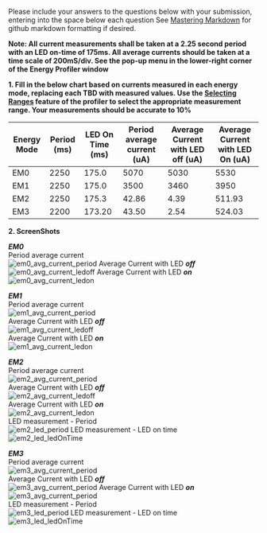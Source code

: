 Please include your answers to the questions below with your submission, entering into the space below each question
See [Mastering Markdown](https://guides.github.com/features/mastering-markdown/) for github markdown formatting if desired.

**Note: All current measurements shall be taken at a 2.25 second period with an LED on-time of 175ms. All average currents should be taken at a time scale of 200mS/div. See the pop-up menu in the lower-right corner of the Energy Profiler window**

**1. Fill in the below chart based on currents measured in each energy mode, replacing each TBD with measured values.  Use the [Selecting Ranges](https://www.silabs.com/documents/public/user-guides/ug343-multinode-energy-profiler.pdf) feature of the profiler to select the appropriate measurement range.  Your measurements should be accurate to 10%**

Energy Mode | Period (ms) | LED On Time (ms) |Period average current (uA) | Average Current with LED off (uA) | Average Current with LED On (uA)
------------| ------------|------------------|----------------------------|-----------------------------------|---------------------------------
EM0         |    2250      |       175.0        |          5070               |           5030                     |         5530
EM1         |    2250      |       175.0        |          3500               |           3460                     |         3950
EM2         |    2250      |       175.3        |          42.86               |           4.39                     |         511.93
EM3         |    2200      |       173.20        |          43.50               |           2.54                     |         524.03



**2. ScreenShots**  

***EM0***  
Period average current    
![em0_avg_current_period](screenshots/A2/em0_avg_current_period.jpg) 
Average Current with LED ***off***  
![em0_avg_current_ledoff](screenshots/A2/em0_avg_current_ledoff.jpg) 
Average Current with LED ***on***  
![em0_avg_current_ledon](screenshots/A2/em0_avg_current_ledon.jpg)  

***EM1***  
Period average current    
![em1_avg_current_period](screenshots/A2/em1_avg_current_period.jpg)  
Average Current with LED ***off***  
![em1_avg_current_ledoff](screenshots/A2/em1_avg_current_ledoff.jpg)  
Average Current with LED ***on***  
![em1_avg_current_ledon](screenshots/A2/em1_avg_current_ledon.jpg)  

***EM2***  
Period average current  
![em2_avg_current_period](screenshots/A2/em2_avg_current_period.jpg)  
Average Current with LED ***off***  
![em2_avg_current_ledoff](screenshots/A2/em2_avg_current_ledoff.jpg)  
Average Current with LED ***on***  
![em2_avg_current_ledon](screenshots/A2/em2_avg_current_ledon.jpg)   
LED measurement - Period   
![em2_led_period](screenshots/A2/em2_led_period.jpg)
LED measurement - LED on time   
![em2_led_ledOnTime](screenshots/A2/em2_ledon_Time.jpg)

***EM3***  
Period average current    
![em3_avg_current_period](screenshots/A2/em3_avg_current_period.jpg)  
Average Current with LED ***off***  
![em3_avg_current_period](screenshots/A2/em3_avg_current_ledoff.jpg)
Average Current with LED ***on***  
![em3_avg_current_period](screenshots/A2/em3_avg_current_ledon.jpg)   
LED measurement - Period   
![em3_led_period](screenshots/A2/em3_led_period.jpg)
LED measurement - LED on time   
![em3_led_ledOnTime](screenshots/A2/em3_ledon_Time.jpg)

[em0_avg_current_period]: screenshots/A2/em0_avg_current_period.jpg "em0_avg_current_period"
[em0_avg_current_ledoff]: screenshots/A2/em0_avg_current_ledoff.jpg "em0_avg_current_ledoff"
[em0_avg_current_ledon]: screenshots/A2/em0_avg_current_ledon.jpg "em0_avg_current_ledon"

[em1_avg_current_period]: screenshots/A2/em1_avg_current_period.jpg "em1_avg_current_period"
[em1_avg_current_ledoff]: screenshots/A2/em1_avg_current_ledoff.jpg "em1_avg_current_ledoff"
[em1_avg_current_ledon]: screenshots/A2/em1_avg_current_ledon.jpg "em1_avg_current_ledon"

[em2_avg_current_period]: screenshots/A2/em2_avg_current_period.jpg "em2_avg_current_period"
[em2_avg_current_ledoff]: screenshots/A2/em2_avg_current_ledoff.jpg "em2_avg_current_ledoff"
[em2_avg_current_ledon]: screenshots/A2/em2_avg_current_ledon.jpg "em2_avg_current_ledon"
[em2_led_period]: screenshots/A2/em2_led_period.jpg "em2_led_period"
[em2_led_ledOnTime]: screenshots/A2/em2_ledon_Time.jpg "em2_led_ledOnTime"

[em3_avg_current_period]: screenshots/A2/em3_avg_current_period.jpg "em3_avg_current_period"
[em3_avg_current_ledoff]: screenshots/A2/em3_avg_current_ledoff.jpg "em3_avg_current_ledoff"
[em3_avg_current_ledon]: screenshots/A2/em3_avg_current_ledon.jpg "em3_avg_current_ledon"
[em3_led_period]: screenshots/A2/em3_led_period.jpg "em3_led_period"
[em3_led_ledOnTime]: screenshots/A2/em3_ledon_Time.jpg "em3_led_ledOnTime"
